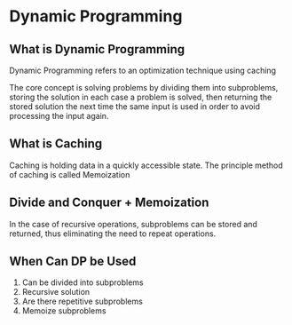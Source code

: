# Dynamic Programming
## What is Dynamic Programming
Dynamic Programming refers to an optimization technique using caching

The core concept is solving problems by dividing them into subproblems, storing the solution in each case a problem is solved, then returning the stored solution the next time the same input is used in order to avoid processing the input again.

## What is Caching
Caching is holding data in a quickly accessible state. The principle method of caching is called Memoization

## Divide and Conquer + Memoization
In the case of recursive operations, subproblems can be stored and returned, thus eliminating the need to repeat operations.

## When Can DP be Used
1. Can be divided into subproblems
2. Recursive solution
3. Are there repetitive subproblems
4. Memoize subproblems
